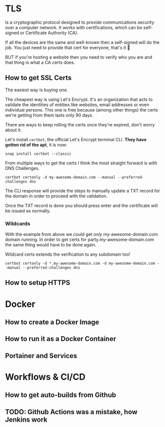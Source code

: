 # TLS

Is a cryptographic protocol designed to provide communications security over a computer network. 
It works with certifications, which can be self-signed or Certificate Authority (CA).

If all the devices are the same and well-known then a self-signed will do the job. You just need
to provide that cert for everyone, that's it 👏

BUT if you're hosting a website then you need to verify who you are and that thing is what a CA certs does.

## How to get SSL Certs
The easiest way is buying one.

The cheapest way is using Let's Encrypt. It's an organization that acts to validate the identities
of entities like websites, email addresses or even individual persons. This one is free because
(among other things) the certs we're getting from them lasts only 90 days.

There are ways to keep rolling the certs once they're expired, don't worry about it.

Let's install `certbot`, the official Let's Encrypt terminal CLI. **They have gotten rid of the apt**,
it is now:

```
snap install certbot --classic
```

From multiple ways to get the certs I think the most straight forward is with DNS Challenges.

```
certbot certonly -d my-awesome-domain.com --manual --preferred-challenges dns
```

The CLI response will provide the steps to manually update a TXT record for the domain in order
to proceed with the validation.

Once the TXT record is done you should press enter and the certificate will be issued as normally.

### Wildcards

With the example from above we could get *only* my-awesome-domain.com domain running.
In order to get certs for party.my-awesome-domain.com the same thing would have to be done again.

Wildcard certs extends the verification to any subdomain too!
```
certbot certonly -d *.my-awesome-domain.com -d my-awesome-domain.com --manual --preferred-challenges dns
```

## How to setup HTTPS

# Docker

## How to create a Docker Image

## How to run it as a Docker Container

## Portainer and Services

# Workflows & CI/CD

## How to get auto-builds from Github

## TODO: Github Actions was a mistake, how Jenkins work
